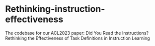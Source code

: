 # Rethinking-instruction-effectiveness
The codebase for our ACL2023 paper: Did You Read the Instructions? Rethinking the Effectiveness of Task Definitions in Instruction Learning
